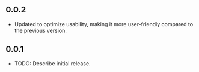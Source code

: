 ## 0.0.2
- Updated to optimize usability, making it more user-friendly compared to the previous version.

## 0.0.1

* TODO: Describe initial release.

